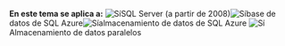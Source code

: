 <Token>**En este tema se aplica a:** ![Sí](media/yes.png)SQL Server (a partir de 2008)![Sí](media/yes.png)base de datos de SQL Azure![Sí](media/yes.png)almacenamiento de datos de SQL Azure ![Sí](media/yes.png) Almacenamiento de datos paralelos </Token> 
